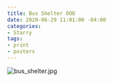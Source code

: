 ```yaml
---
title: Bus Shelter OOO
date: 2020-06-29 11:01:00 -04:00
categories:
- Starry
tags:
- print
- posters
---
```


![bus_shelter.jpg](/uploads/bus_shelter.jpg)